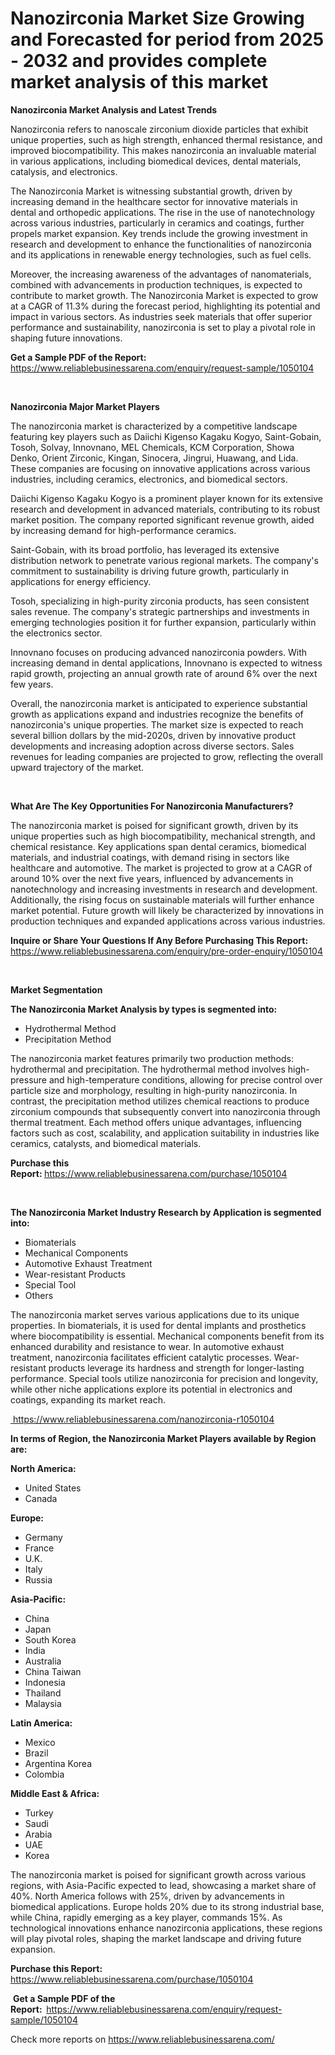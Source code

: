 <p><h1>Nanozirconia Market Size Growing and Forecasted for period from 2025 - 2032 and provides complete market analysis of this market</h1></p><p><strong>Nanozirconia Market Analysis and Latest Trends</strong></p>
<p><p>Nanozirconia refers to nanoscale zirconium dioxide particles that exhibit unique properties, such as high strength, enhanced thermal resistance, and improved biocompatibility. This makes nanozirconia an invaluable material in various applications, including biomedical devices, dental materials, catalysis, and electronics. </p><p>The Nanozirconia Market is witnessing substantial growth, driven by increasing demand in the healthcare sector for innovative materials in dental and orthopedic applications. The rise in the use of nanotechnology across various industries, particularly in ceramics and coatings, further propels market expansion. Key trends include the growing investment in research and development to enhance the functionalities of nanozirconia and its applications in renewable energy technologies, such as fuel cells.</p><p>Moreover, the increasing awareness of the advantages of nanomaterials, combined with advancements in production techniques, is expected to contribute to market growth. The Nanozirconia Market is expected to grow at a CAGR of 11.3% during the forecast period, highlighting its potential and impact in various sectors. As industries seek materials that offer superior performance and sustainability, nanozirconia is set to play a pivotal role in shaping future innovations.</p></p>
<p><strong>Get a Sample PDF of the Report:&nbsp;</strong> <a href="https://www.reliablebusinessarena.com/enquiry/request-sample/1050104?utm_campaign=3041&utm_medium=2&utm_source=Github&utm_content=ia&utm_term=06032025&utm_id=nanozirconia">https://www.reliablebusinessarena.com/enquiry/request-sample/1050104</a></p>
<p>&nbsp;</p>
<p><strong>Nanozirconia Major Market Players</strong></p>
<p><p>The nanozirconia market is characterized by a competitive landscape featuring key players such as Daiichi Kigenso Kagaku Kogyo, Saint-Gobain, Tosoh, Solvay, Innovnano, MEL Chemicals, KCM Corporation, Showa Denko, Orient Zirconic, Kingan, Sinocera, Jingrui, Huawang, and Lida. These companies are focusing on innovative applications across various industries, including ceramics, electronics, and biomedical sectors.</p><p>Daiichi Kigenso Kagaku Kogyo is a prominent player known for its extensive research and development in advanced materials, contributing to its robust market position. The company reported significant revenue growth, aided by increasing demand for high-performance ceramics.</p><p>Saint-Gobain, with its broad portfolio, has leveraged its extensive distribution network to penetrate various regional markets. The company's commitment to sustainability is driving future growth, particularly in applications for energy efficiency.</p><p>Tosoh, specializing in high-purity zirconia products, has seen consistent sales revenue. The company's strategic partnerships and investments in emerging technologies position it for further expansion, particularly within the electronics sector.</p><p>Innovnano focuses on producing advanced nanozirconia powders. With increasing demand in dental applications, Innovnano is expected to witness rapid growth, projecting an annual growth rate of around 6% over the next few years.</p><p>Overall, the nanozirconia market is anticipated to experience substantial growth as applications expand and industries recognize the benefits of nanozirconia's unique properties. The market size is expected to reach several billion dollars by the mid-2020s, driven by innovative product developments and increasing adoption across diverse sectors. Sales revenues for leading companies are projected to grow, reflecting the overall upward trajectory of the market.</p></p>
<p>&nbsp;</p>
<p><strong>What Are The Key Opportunities For Nanozirconia Manufacturers?</strong></p>
<p><p>The nanozirconia market is poised for significant growth, driven by its unique properties such as high biocompatibility, mechanical strength, and chemical resistance. Key applications span dental ceramics, biomedical materials, and industrial coatings, with demand rising in sectors like healthcare and automotive. The market is projected to grow at a CAGR of around 10% over the next five years, influenced by advancements in nanotechnology and increasing investments in research and development. Additionally, the rising focus on sustainable materials will further enhance market potential. Future growth will likely be characterized by innovations in production techniques and expanded applications across various industries.</p></p>
<p><strong>Inquire or Share Your Questions If Any Before Purchasing This Report:</strong> <a href="https://www.reliablebusinessarena.com/enquiry/pre-order-enquiry/1050104?utm_campaign=3041&utm_medium=2&utm_source=Github&utm_content=ia&utm_term=06032025&utm_id=nanozirconia">https://www.reliablebusinessarena.com/enquiry/pre-order-enquiry/1050104</a></p>
<p>&nbsp;</p>
<p><strong>Market Segmentation</strong></p>
<p><strong>The Nanozirconia Market Analysis by types is segmented into:</strong></p>
<p><ul><li>Hydrothermal Method</li><li>Precipitation Method</li></ul></p>
<p><p>The nanozirconia market features primarily two production methods: hydrothermal and precipitation. The hydrothermal method involves high-pressure and high-temperature conditions, allowing for precise control over particle size and morphology, resulting in high-purity nanozirconia. In contrast, the precipitation method utilizes chemical reactions to produce zirconium compounds that subsequently convert into nanozirconia through thermal treatment. Each method offers unique advantages, influencing factors such as cost, scalability, and application suitability in industries like ceramics, catalysts, and biomedical materials.</p></p>
<p><strong>Purchase this Report:&nbsp;</strong><a href="https://www.reliablebusinessarena.com/purchase/1050104?utm_campaign=3041&utm_medium=2&utm_source=Github&utm_content=ia&utm_term=06032025&utm_id=nanozirconia">https://www.reliablebusinessarena.com/purchase/1050104</a></p>
<p>&nbsp;</p>
<p><strong>The Nanozirconia Market Industry Research by Application is segmented into:</strong></p>
<p><ul><li>Biomaterials</li><li>Mechanical Components</li><li>Automotive Exhaust Treatment</li><li>Wear-resistant Products</li><li>Special Tool</li><li>Others</li></ul></p>
<p><p>The nanozirconia market serves various applications due to its unique properties. In biomaterials, it is used for dental implants and prosthetics where biocompatibility is essential. Mechanical components benefit from its enhanced durability and resistance to wear. In automotive exhaust treatment, nanozirconia facilitates efficient catalytic processes. Wear-resistant products leverage its hardness and strength for longer-lasting performance. Special tools utilize nanozirconia for precision and longevity, while other niche applications explore its potential in electronics and coatings, expanding its market reach.</p></p>
<p><a href="https://www.reliablebusinessarena.com/nanozirconia-r1050104?utm_campaign=3041&utm_medium=2&utm_source=Github&utm_content=ia&utm_term=06032025&utm_id=nanozirconia">&nbsp;https://www.reliablebusinessarena.com/nanozirconia-r1050104</a></p>
<p><strong>In terms of Region, the Nanozirconia Market Players available by Region are:</strong></p>
<p>
    <p> <strong> North America: </strong>
        <ul>
            <li>United States</li>
            <li>Canada</li>
        </ul>
        </p> 
    <p> <strong> Europe: </strong>
        <ul>
            <li>Germany</li>
            <li>France</li>
            <li>U.K.</li>
            <li>Italy</li>
            <li>Russia</li>
        </ul>
        </p> 
    <p> <strong> Asia-Pacific: </strong>
        <ul>
            <li>China</li>
            <li>Japan</li>
            <li>South Korea</li>
            <li>India</li>
            <li>Australia</li>
            <li>China Taiwan</li>
            <li>Indonesia</li>
            <li>Thailand</li>
            <li>Malaysia</li>
        </ul>
        </p> 
    <p> <strong> Latin America: </strong>
        <ul>
            <li>Mexico</li>
            <li>Brazil</li>
            <li>Argentina Korea</li>
            <li>Colombia</li>
        </ul>
        </p> 
    <p> <strong> Middle East & Africa: </strong>
        <ul>
            <li>Turkey</li>
            <li>Saudi</li>
            <li>Arabia</li>
            <li>UAE</li>
            <li>Korea</li>
        </ul>
    </p>
    </p>
<p><p>The nanozirconia market is poised for significant growth across various regions, with Asia-Pacific expected to lead, showcasing a market share of 40%. North America follows with 25%, driven by advancements in biomedical applications. Europe holds 20% due to its strong industrial base, while China, rapidly emerging as a key player, commands 15%. As technological innovations enhance nanozirconia applications, these regions will play pivotal roles, shaping the market landscape and driving future expansion.</p></p>
<p><strong>Purchase this Report: </strong><a href="https://www.reliablebusinessarena.com/purchase/1050104?utm_campaign=3041&utm_medium=2&utm_source=Github&utm_content=ia&utm_term=06032025&utm_id=nanozirconia">https://www.reliablebusinessarena.com/purchase/1050104</a></p>
<p>&nbsp;<strong>Get a Sample PDF of the Report:&nbsp;&nbsp;</strong><a href="https://www.reliablebusinessarena.com/enquiry/request-sample/1050104?utm_campaign=3041&utm_medium=2&utm_source=Github&utm_content=ia&utm_term=06032025&utm_id=nanozirconia">https://www.reliablebusinessarena.com/enquiry/request-sample/1050104</a></p>
<p><strong></strong></p>
<p>Check more reports on <a href="https://www.reliablebusinessarena.com/?utm_campaign=3041&utm_medium=2&utm_source=Github&utm_content=ia&utm_term=06032025&utm_id=nanozirconia">https://www.reliablebusinessarena.com/</a></p>